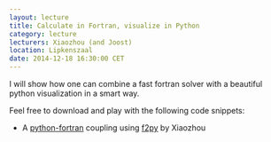 ```yaml
---
layout: lecture
title: Calculate in Fortran, visualize in Python
category: lecture
lecturers: Xiaozhou (and Joost)
location: Lipkenszaal
date: 2014-12-18 16:30:00 CET
---
```


I will show how one can combine a fast fortran solver with a beautiful python visualization in a smart way.

Feel free to download and play with the following code snippets:

* A [python-fortran](/presentations/FPython_demo.zip) coupling using [f2py] by Xiaozhou



[f2py]: http://docs.scipy.org/doc/numpy-dev/f2py/